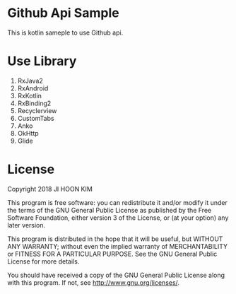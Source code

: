 Github Api Sample
============
This is kotlin sameple to use Github api.


Use Library
============
1. RxJava2
2. RxAndroid
3. RxKotlin
4. RxBinding2
5. Recyclerview
6. CustomTabs
7. Anko
8. OkHttp
9. Glide


License
============
Copyright 2018 JI HOON KIM

This program is free software: you can redistribute it and/or modify
it under the terms of the GNU General Public License as published by
the Free Software Foundation, either version 3 of the License, or
(at your option) any later version.

This program is distributed in the hope that it will be useful,
but WITHOUT ANY WARRANTY; without even the implied warranty of
MERCHANTABILITY or FITNESS FOR A PARTICULAR PURPOSE.  See the
GNU General Public License for more details.

You should have received a copy of the GNU General Public License
along with this program.  If not, see <http://www.gnu.org/licenses/>.